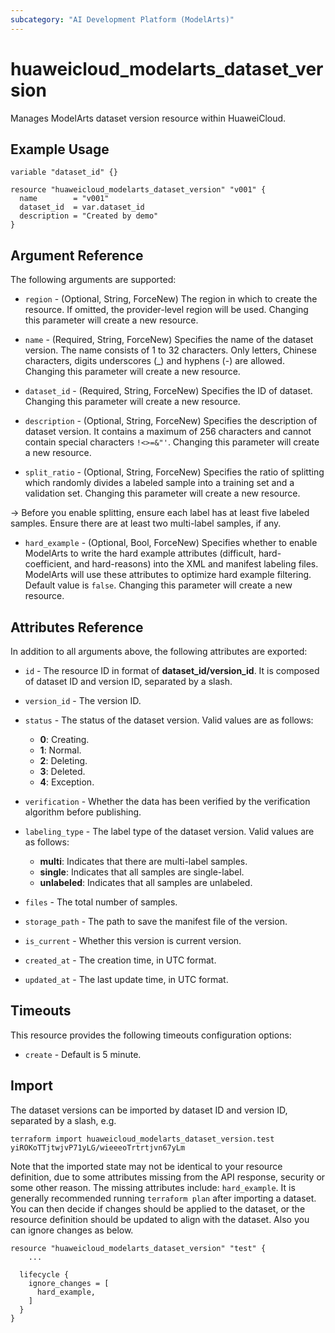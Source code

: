 ```yaml
---
subcategory: "AI Development Platform (ModelArts)"
---
```


# huaweicloud_modelarts_dataset_version

Manages ModelArts dataset version resource within HuaweiCloud.

## Example Usage

```hcl
variable "dataset_id" {}

resource "huaweicloud_modelarts_dataset_version" "v001" {
  name        = "v001"
  dataset_id  = var.dataset_id
  description = "Created by demo"
}
```

## Argument Reference

The following arguments are supported:

* `region` - (Optional, String, ForceNew) The region in which to create the resource. If omitted, the
  provider-level region will be used. Changing this parameter will create a new resource.

* `name` - (Required, String, ForceNew) Specifies the name of the dataset version. The name consists of 1 to 32
  characters. Only letters, Chinese characters, digits underscores (_) and hyphens (-) are allowed.
  Changing this parameter will create a new resource.

* `dataset_id` - (Required, String, ForceNew) Specifies the ID of dataset.
  Changing this parameter will create a new resource.

* `description` - (Optional, String, ForceNew) Specifies the description of dataset version. It contains a maximum of
  256 characters and cannot contain special characters `!<>=&"'`. Changing this parameter will create a new resource.

* `split_ratio` - (Optional, String, ForceNew) Specifies the ratio of splitting which randomly divides a labeled sample
  into a training set and a validation set. Changing this parameter will create a new resource.

-> Before you enable splitting, ensure each label has at least five labeled samples. Ensure there are at least two
  multi-label samples, if any.

* `hard_example` - (Optional, Bool, ForceNew) Specifies whether to enable ModelArts to write the hard example
  attributes (difficult, hard-coefficient, and hard-reasons) into the XML and manifest labeling files. ModelArts will
  use these attributes to optimize hard example filtering. Default value is `false`.
  Changing this parameter will create a new resource.

## Attributes Reference

In addition to all arguments above, the following attributes are exported:

* `id` - The resource ID in format of **dataset_id/version_id**. It is composed of dataset ID and version ID,
  separated by a slash.

* `version_id` - The version ID.

* `status` - The status of the dataset version. Valid values are as follows:
  + **0**: Creating.
  + **1**: Normal.
  + **2**: Deleting.
  + **3**: Deleted.
  + **4**: Exception.

* `verification` - Whether the data has been verified by the verification algorithm before publishing.

* `labeling_type` - The label type of the dataset version. Valid values are as follows:
  + **multi**: Indicates that there are multi-label samples.
  + **single**: Indicates that all samples are single-label.
  + **unlabeled**: Indicates that all samples are unlabeled.

* `files` - The total number of samples.

* `storage_path` - The path to save the manifest file of the version.

* `is_current` - Whether this version is current version.

* `created_at` - The creation time, in UTC format.

* `updated_at` - The last update time, in UTC format.

## Timeouts

This resource provides the following timeouts configuration options:

* `create` - Default is 5 minute.

## Import

The dataset versions can be imported by dataset ID and version ID, separated by a slash, e.g.

```
terraform import huaweicloud_modelarts_dataset_version.test yiROKoTTjtwjvP71yLG/wieeeoTrtrtjvn67yLm
```

Note that the imported state may not be identical to your resource definition, due to some attributes missing from the
API response, security or some other reason. The missing attributes include: `hard_example`. It is generally
recommended running `terraform plan` after importing a dataset. You can then decide if changes should be applied to the
dataset, or the resource definition should be updated to align with the dataset. Also you can ignore changes as below.

```
resource "huaweicloud_modelarts_dataset_version" "test" {
    ...

  lifecycle {
    ignore_changes = [
      hard_example,
    ]
  }
}
```
